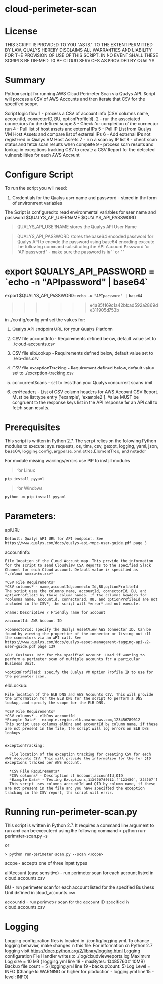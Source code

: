 # cloud-perimeter-scan


# License
THIS SCRIPT IS PROVIDED TO YOU "AS IS."  TO THE EXTENT PERMITTED BY LAW, QUALYS HEREBY DISCLAIMS ALL WARRANTIES AND LIABILITY FOR THE PROVISION OR USE OF THIS SCRIPT.  IN NO EVENT SHALL THESE SCRIPTS BE DEEMED TO BE CLOUD SERVICES AS PROVIDED BY QUALYS

# Summary
Python script for running AWS Cloud Perimeter Scan via Qualys API. Script will process a CSV of AWS Accounts and then iterate that CSV for the specified scope.

Script logic flow
1 - process a CSV of account info (CSV columns name, accountId, connectorID, BU, optionProfileId).
2 - run the associated connectors for the defined scope
3 - Check for completion of the connector run
4 - Pull list of host assets and external IPs
5 - Pull IP List from Qualys VM Host Assets and compare list of external IPs
6 - Add external IPs not registered in Qualys VM Host Assets
7 - run a scan by IP list
8 - check scan status and fetch scan results when complete
9 - process scan results and lookup in exceptions tracking CSV to create a CSV Report for the detected vulnerabilities for each AWS Account

# Configure Script
To run the script you will need:

1. Credentials for the Qualys user name and password - stored in the form of environment variables

The Script is configured to read environmental variables for user name and password
$QUALYS_API_USERNAME
$QUALYS_API_PASSWORD

> QUALYS_API_USERNAME stores the Qualys API User Name

> QUALYS_API_PASSWORD stores the base64 encoded password for Qualys API
to encode the password using base64 encoding execute the following command substituting the API Account Password for "APIpassword" - make sure the password is in '' or ""

export $QUALYS_API_PASSWORD = \`echo -n "APIpassword" | base64\`
=======
export $QUALYS_API_PASSWORD=`echo -n "APIpassword" | base64`
>>>>>>> e4a85f169c1a42bfcad592a2869de311905d753b

in ./config/config.yml set the values for:

1. Qualys API endpoint URL for your Qualys Platform

2. CSV file accountInfo  - Requirements defined below, default value set to ./cloud-accounts.csv

3. CSV file elbLookup - Requirements defined below, default value set to ./elb-dns.csv

4. CSV file exceptionTracking - Requirement defined below, default value set to ./exception-tracking.csv

5. concurrentScans - set to less than your Qualys concurrent scans limit

6. csvHeaders - List of CSV column headers for AWS Account CSV Report. Must be list type entry ['example', 'example2']. Value MUST be congruent to the response keys list in the API response for an API call to fetch scan results.

# Prerequisites
This script is written in Python 2.7.
The script relies on the following Python modules to execute: sys, requests, os, time, csv, getopt, logging, yaml, json, base64, logging.config, argparse, xml.etree.ElementTree, and netaddr

For module missing warnings/errors use PIP to install modules
> for Linux

`pip install pyyaml`

> for Windows

`python -m pip install pyyaml`


# Parameters:

  apiURL:

    Default: Qualys API URL for API endpoint. See https://www.qualys.com/docs/qualys-api-vmpc-user-guide.pdf page 8    

  accountInfo:

    File location of the Cloud Account map. This provide the information for the script to send CloudView CSA Reports to the specified Slack Channel for each Cloud account. Default value is specified as "./cloud-accounts.csv"

    *CSV File Requirements*
    *CSV columns* - name,accountId,connectorId,BU,optionProfileId
    The script uses the columns name, accountId, connectorId, BU, and optionProfileId by those column names. If the columns headers for *columns name, accountId, connectorId, BU, and optionProfileId are not included in the CSV*, the script will *error* and not execute.

    >name: Descriptive / Friendly name for account

    >accountId: AWS Account ID

    >connectorId: specify the Qualys AssetView AWS Connector ID. Can be found by viewing the properties of the connector or listing out all the connectors via an API call. See https://www.qualys.com/docs/qualys-asset-management-tagging-api-v2-user-guide.pdf page 139

    >BU: Business Unit for the specified account. Used if wanting to perform a perimeter scan of multiple accounts for a particular Business Unit.

    >optionProfileId: specify the Qualys VM Option Profile ID to use for the perimeter scan.

  elbLookup:

    File location of the ELB DNS and AWS Accounts CSV. This will provide the information for the ELB DNS for the script to perform a DNS lookup, and specify the scope for the ELB DNS.

    *CSV File Requirements*
    *CSV columns* - elbDns,accountId
    *Example Data* - example.region.elb.amazonaws.com,123456789012
    This script uses columns elbDns and accountId by column name, if these are not present in the file, the script will log errors on ELB DNS lookups


    exceptionTracking:

      File location of the exception tracking for creating CSV for each AWS Accounts CSV. This will provide the information for the for QID exceptions tracked per AWS Account.

      *CSV File Requirements*
      *CSV columns* - Description of Account,accountId,QID
      *Example Data* - Testing Exceptions,123456789012,['123456','234567']
      This script uses columns accountId and QID by column name, if these are not present in the file and you have specified the exception tracking in the CSV report, the script will error.


# Running run-perimeter-scan.py
This script is written in Python 2.7. It requires a command line argument to run and can be executeed using the following command
    > python run-perimeter-scan.py -s <scope>

or

    > python run-perimeter-scan.py --scan <scope>

scope - accepts one of three input types

allAccount (case sensitive) - run perimeter scan for each account listed in cloud_accounts.csv

BU - run perimeter scan for each account listed for the specified Business Unit defined in cloud_accounts.csv

accountId - run perimeter scan for the account ID specified in cloud_accounts.csv


# Logging
Logging configuration files is located in ./config/logging.yml. To change logging behavior, make changes in this file. For information on Python 2.7 logging visit https://docs.python.org/2/library/logging.html
Logging configuration
File Handler writes to ./log/cloudviewreports.log
Maximum Log size = 10 MB ( logging.yml line 18 - maxBytes: 10485760 # 10MB)
Backup file count = 5 (logging.yml line 19 - backupCount: 5)
Log Level = INFO (Change to WARNING or higher for production - logging.yml line 15 - level: INFO)
